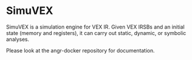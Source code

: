 # SimuVEX

SimuVEX is a simulation engine for VEX IR. Given VEX IRSBs and an initial state (memory and registers), it can carry out static, dynamic, or symbolic analyses.

Please look at the angr-docker repository for documentation.

